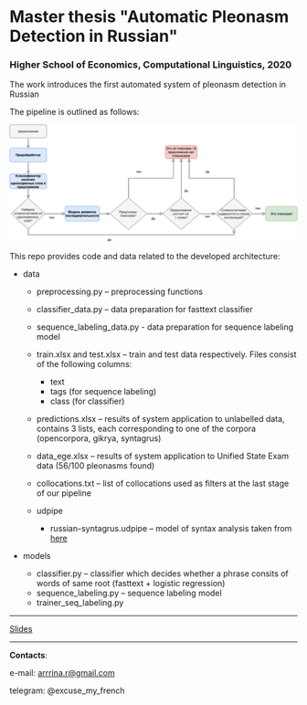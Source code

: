 # Master thesis "Automatic Pleonasm Detection in Russian"
### Higher School of Economics, Computational Linguistics, 2020

The work introduces the first automated system of pleonasm detection in Russian

The pipeline is outlined as follows:

![image](./data/schema.png)

This repo provides code and data related to the developed architecture:

- data

  - preprocessing.py – preprocessing functions
  - classifier_data.py – data preparation for fasttext classifier 
  - sequence_labeling_data.py - data preparation for sequence labeling model
  
  - train.xlsx and test.xlsx – train and test data respectively. Files consist of the following columns:
    - text
    - tags (for sequence labeling)
    - class (for classifier)
  - predictions.xlsx – results of system application to unlabelled data, contains 3 lists, each corresponding to one of the corpora (opencorpora, gikrya, syntagrus)
  - data_ege.xlsx – results of system application to Unified State Exam data (56/100 pleonasms found)
  - collocations.txt – list of collocations used as filters at the last stage of our pipeline
  - udpipe
    - russian-syntagrus.udpipe – model of syntax analysis taken from [here](https://universaldependencies.org/treebanks/ru_taiga/index.html)
    
- models
  - classifier.py – classifier which decides whether a phrase consits of words of same root (fasttext + logistic regression)
  - sequence_labeling.py – sequence labeling model
  - trainer_seq_labeling.py
  
----
[Slides](https://docs.google.com/presentation/d/19T8sOG1MU6CF-w7pTXNjtTGzZ0nJmOpK8bsqYf6s5Qo/edit?usp=sharing)

----

**Contacts**:

e-mail: arrrina.r@gmail.com

telegram: @excuse_my_french
